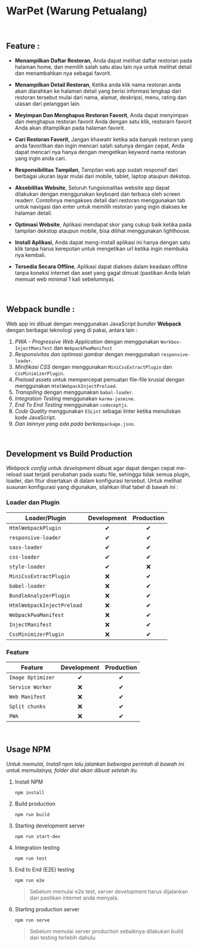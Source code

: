 # WarPet (Warung Petualang)


<br clear="both">

## Feature :


* **Menampilkan Daftar Restoran**,
Anda dapat melihat daftar restoran pada halaman home, dan memilih salah satu atau lain nya untuk melihat detail dan menambahkan nya sebagai favorit.

* **Menampilkan Detail Restoran**,
Ketika anda klik nama restoran anda akan diarahkan ke halaman detail yang berisi informasi lengkap dari restoran tersebut mulai dari nama, alamat, deskripsi, menu, rating dan ulasan dari pelanggan lain.

* **Meyimpan Dan Menghapus Restoran Favorit**,
Anda dapat menyimpan dan menghapus restoran favorit Anda dengan satu klik, restorarn favorit Anda akan ditampilkan pada halaman favorit.

* **Cari Restoran Favorit**,
Jangan khawatir ketika ada banyak restoran yang anda favoritkan dan ingin mencari salah satunya dengan cepat, Anda dapat mencari nya hanya dengan mengetikan keyword nama restoran yang ingin anda cari.

* **Responsibilitas Tampilan**,
Tampilan web app sudah responsif dari berbagai ukuran layar mulai dari mobile, tablet, laptop ataupun dekstop.

* **Aksebilitas Website**,
Seluruh fungsionalitas website app dapat dilakukan dengan menggunakan keyboard dan terbaca oleh screen readerr. Contohnya mengakses detail dari restoran menggunakan tab untuk navigasi dan enter untuk memilih restoran yang ingin diakses ke halaman detail.

* **Optimasi Website**,
Aplikasi mendapat skor yang cukup baik ketika pada tampilan dekstop ataupun mobile, bisa dilihat menggunakan lighthouse.

* **Install Aplikasi**,
Anda dapat meng-install aplikasi ini hanya dengan satu klik tanpa harus kerepotan untuk mengetikan url ketika ingin membuka nya kembali.

* **Tersedia Secara Offline**,
Aplikasi dapat diakses dalam keadaan offline tanpa koneksi internet dan aset yang gagal dimuat (pastikan Anda telah memuat web minimal 1 kali sebelumnya).

<br clear="both">

## Webpack bundle :

Web app ini dibuat dengan menggunakan JavaScript *bundler* **Webpack** dengan berbagai teknologi yang di pakai, antara lain :

1. *PWA - Progressive Web Application* dengan menggunakan `Workbox-InjectManifest` dan `WebpackPwaManifest`
2. *Responsivitas dan optimasi gambar* dengan menggunakan `responsive-loader`.
3. *Minifikasi CSS* dengan menggunakan `MiniCssExtractPlugin` dan `CssMinimizerPlugin`.
4. *Preload* assets untuk mempercepat pemuatan file-file krusial dengan menggunakan `HtmlWebpackInjectPreload`.
5. *Transpiling* dengan menggunakan `babal-loader`.
6. *Integration Testing* menggunakan `karma-jasmine`.
7. *End To End Testing* menggunakan `codeceptjs`.
8. *Code Quality* menggunakan `ESLint` sebagai linter ketika menuliskan kode JavaScript.
9. *Dan lainnya yang ada pada berkas*`package.json`.

<br clear="both">

## Development vs Build Production

*Webpack config* untuk *development* dibuat agar dapat dengan cepat me-reload saat terjadi perubahan pada suatu file, sehingga tidak semua plugin, loader, dan fitur disertakan di dalam konfigurasi tersebut. Untuk melihat susunan konfigurasi yang digunakan, silahkan lihat tabel di bawah ini :

### Loader dan Plugin

| Loader/Plugin              | Development | Production |
| -------------------------- | :---------: | :--------: |
| `HtmlWebpackPlugin`        | ✔          | ✔          |
| `responsive-loader`        | ✔          | ✔          |
| `sass-loader`              | ✔          | ✔          |
| `css-loader`               | ✔          | ✔          |
| `style-loader`             | ✔          | ❌          |
| `MiniCssExtractPlugin`     | ❌          | ✔          |
| `babel-loader`             | ❌          | ✔          |
| `BundleAnalyzerPlugin`     | ❌          | ✔          |
| `HtmlWebpackInjectPreload` | ❌          | ✔          |
| `WebpackPwaManifest`       | ❌          | ✔          |
| `InjectManifest`           | ❌          | ✔          |
| `CssMinimizerPlugin`       | ❌          | ✔          |
  
### Feature

| Feature           | Development | Production |
| ----------------- | :---------: | :--------: |
| `Image Optimizer` | ✔           | ✔          |
| `Service Worker`  | ❌          | ✔          |
| `Web Manifest`    | ❌          | ✔          |
| `Split chunks`    | ❌          | ✔          |
| `PWA`             | ❌          | ✔          |

<br clear="both">

## Usage NPM

*Untuk memulai, Install npm lalu jalankan beberapa perintah di bawah ini untuk memulainya, folder dist akan dibuat setelah itu.*

1. Install NPM
   
   `npm install`

2. Build production

   `npm run build`
   
3. Starting development server

   `npm run start-dev`

4. Integration testing

   `npm run test`

5. End to End (E2E) testing

   `npm run e2e`

   > Sebelum memulai e2e test, server development harus dijalankan dan pastikan internet anda menyala.

6. Starting production server

   `npm run serve`

   > Sebelum memulai server production sebaiknya dilakukan build dan testing terlebih dahulu.

<br clear="both">

